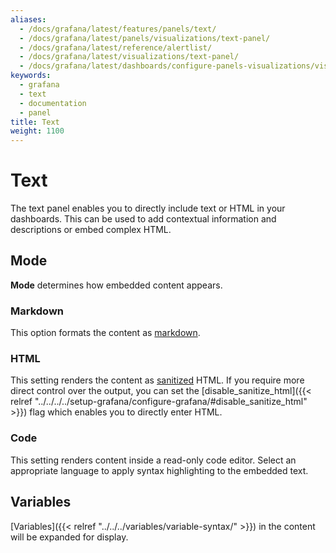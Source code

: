 ```yaml
---
aliases:
  - /docs/grafana/latest/features/panels/text/
  - /docs/grafana/latest/panels/visualizations/text-panel/
  - /docs/grafana/latest/reference/alertlist/
  - /docs/grafana/latest/visualizations/text-panel/
  - /docs/grafana/latest/dashboards/configure-panels-visualizations/visualizations/text/
keywords:
  - grafana
  - text
  - documentation
  - panel
title: Text
weight: 1100
---
```


# Text

The text panel enables you to directly include text or HTML in your dashboards. This can be used to add contextual information and descriptions or embed complex HTML.

## Mode

**Mode** determines how embedded content appears.

### Markdown

This option formats the content as [markdown](https://en.wikipedia.org/wiki/Markdown).

### HTML

This setting renders the content as [sanitized](https://github.com/grafana/grafana/blob/code-in-text-panel/packages/grafana-data/src/text/sanitize.ts) HTML. If you require more direct control over the output, you can set the
[disable_sanitize_html]({{< relref "../../../../setup-grafana/configure-grafana/#disable_sanitize_html" >}}) flag which enables you to directly enter HTML.

### Code

This setting renders content inside a read-only code editor. Select an appropriate language to apply syntax highlighting
to the embedded text.

## Variables

[Variables]({{< relref "../../../variables/variable-syntax/" >}}) in the content will be expanded for display.
